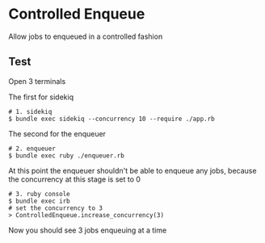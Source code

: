 # Controlled Enqueue

Allow jobs to enqueued in a controlled fashion


## Test

Open 3 terminals

The first for sidekiq
```
# 1. sidekiq
$ bundle exec sidekiq --concurrency 10 --require ./app.rb
```

The second for the enqueuer
```
# 2. enqueuer
$ bundle exec ruby ./enqueuer.rb
```

At this point the enqueuer shouldn't be able to enqueue any jobs, because the
concurrency at this stage is set to 0

```
# 3. ruby console
$ bundle exec irb
# set the concurrency to 3
> ControlledEnqueue.increase_concurrency(3)
```

Now you should see 3 jobs enqueuing at a time
